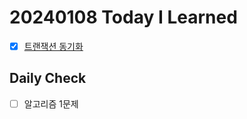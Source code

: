 # 20240108 Today I Learned
- [X] [트랜잭션 동기화](../../Spring/Spring_Transaction_Synchronization.md)

## Daily Check
- [ ] 알고리즘 1문제
